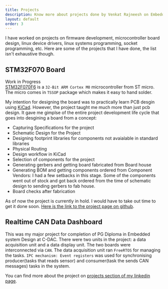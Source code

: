 ```yaml
---
title: Projects
description: Know more about projects done by Venkat Rajneesh on Embedded Systems, Linux System Programming, Linux Kernel Development, PCB Design using KiCad, RTOS, CAN and more. Here are some of the projects.
layout: default
order: 3
---
```

I have worked on projects on firmware development, microcontroller board design, linux device drivers, linux systems programming, socket programming, etc. Here are some of the projects that I  have done, the list isn't exhaustive though.

## STM32F070 Board
<span class="badge badge-primary">Work in Progress</span><br>
<a href="https://www.st.com/en/microcontrollers-microprocessors/stm32f070f6.html" title="Product Page for STM32F070F6 from ST Microelectronics" target="_blank">STM32F070F6</a> is a `32-Bit ARM Cortex M0` microcontroller from ST micro. The micro comes in 
`TSSOP` package which makes it easy to hand solder.

My intention for designing the board was to practically learn PCB desgin using
<a href="https://kicad-pcb.org/" title="Home Page of KiCad PCB EDA design suite" target="_blank">KiCad</a>. However, the project taught me much more than just pcb design. It gave me gimplse of the entire project development life cycle that goes into desgining a board from a concept: 

+ Capturing Specifications for the project
+ Schematic Design for the Project
+ Designing footprint libraries for components not avaialable in standard libraries
+ Physical Routing
+ Design workflow in KiCad
+ Selection of components for the project
+ Generating gerbers and getting board fabricated from Board house
+ Generating BOM and getting components ordered from Component Vendors: I had a few setbacks
in this stage. Some of the components went out of stock and got back ordered from
the time of schematic design to sending gerbers to fab house.
+ Board checks after fabrication

As of now the project is currently in hold. I would have to take out time to get
it done soon. <a href="https://github.com/Rajneeshsingh/stm32f070-board" title="hardware design files for STM32F070 board designed by Venkat Rajneesh" target="_blank">Here is the link to the project page on github</a>.

## Realtime CAN Data Dashboard
This was my major project for completion of PG Diploma in Embedded system Design
at C-DAC. There were two units in the project: a data acquisition unit and 
a data display unit. The two boards were interconnected via `CAN`. The data acquisition
unit ran `FreeRTOS` for managing the tasks. `IPC mechanism: Event registers` was used
for synchronising producer(tasks that reads sensor) and consumer(task the sends 
CAN messages) tasks in the system.

You can find more about the project on <a href="https://www.linkedin.com/in/Rajneesh-singh-bitti/" title="More information on Real Time CAN Dashboard project on my linkedin page" target="_blank">projects section of my linkedin page</a>.